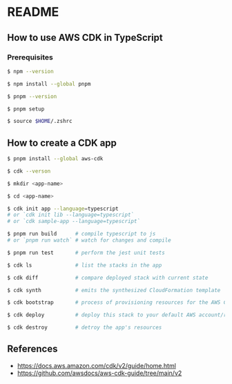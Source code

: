 # README

## How to use AWS CDK in TypeScript

### Prerequisites

```bash
$ npm --version

$ npm install --global pnpm

$ pnpm --version

$ pnpm setup

$ source $HOME/.zshrc
```

## How to create a CDK app

```bash
$ pnpm install --global aws-cdk

$ cdk --verson

$ mkdir <app-name>

$ cd <app-name>

$ cdk init app --language=typescript
# or `cdk init lib --language=typescript`
# or `cdk sample-app --language=typescript`

$ pnpm run build      # compile typescript to js
# or `pnpm run watch` # watch for changes and compile

$ pnpm run test       # perform the jest unit tests

$ cdk ls              # list the stacks in the app

$ cdk diff            # compare deployed stack with current state

$ cdk synth           # emits the synthesized CloudFormation template

$ cdk bootstrap       # process of provisioning resources for the AWS CDK

$ cdk deploy          # deploy this stack to your default AWS account/region

$ cdk destroy         # detroy the app's resources
```


## References

- https://docs.aws.amazon.com/cdk/v2/guide/home.html
- https://github.com/awsdocs/aws-cdk-guide/tree/main/v2
